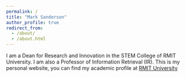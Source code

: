 ```yaml
---
permalink: /
title: "Mark Sanderson"
author_profile: true
redirect_from: 
  - /about/
  - /about.html
---
```


I am a Dean for Research and Innovation in the STEM College of RMIT University. I am also a Professor of Information Retrieval (IR). This is my personal website, you can find my academic profile at [RMIT University](https://academics.rmit.edu.au/mark-sanderson)


